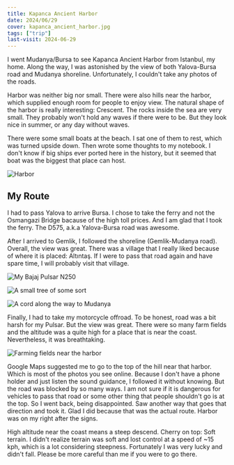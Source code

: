 ```yaml
---
title: Kapanca Ancient Harbor
date: 2024/06/29
cover: kapanca_ancient_harbor.jpg
tags: ["trip"]
last-visit: 2024-06-29
---
```


I went Mudanya/Bursa to see Kapanca Ancient Harbor from Istanbul, my home. Along
the way, I was astonished by the view of both Yalova-Bursa road and Mudanya
shoreline. Unfortunately, I couldn't take any photos of the roads.

Harbor was neither big nor small. There were also hills near the harbor, which
supplied enough room for people to enjoy view. The natural shape of the harbor
is really interesting: Crescent. The rocks inside the sea are very small. They
probably won't hold any waves if there were to be. But they look nice in summer,
or any day without waves.

There were some small boats at the beach. I sat one of them to rest, which was
turned upside down. Then wrote some thoughts to my notebook. I don't know if big
ships ever ported here in the history, but it seemed that boat was the biggest
that place can host.

![Harbor](/posts/travel-logs/kapanca-ancient-harbor/kapanca_ancient_harbor.jpg)

## My Route

<!-- <div class="iframeWrapper">
<iframe
  src="https://www.google.com/maps/d/embed?mid=1hPVsElztd-G8p_ve0AY__WdqCNmMwcU&ehbc=2E312F">
</iframe>
</div> -->

I had to pass Yalova to arrive Bursa. I chose to take the ferry and not the
Osmangazi Bridge bacause of the high toll prices. And I am glad that I took the
ferry. The D575, a.k.a Yalova-Bursa road was awesome.

After I arrived to Gemlik, I followed the shoreline (Gemlik-Mudanya road).
Overall, the view was great. There was a village that I really liked because of
where it is placed: Altıntaş. If I were to pass that road again and have spare
time, I will probably visit that village.

![My Bajaj Pulsar N250](/posts/travel-logs/kapanca-ancient-harbor/20240629_162501.jpg)

![A small tree of some sort](/posts/travel-logs/kapanca-ancient-harbor/20240629_162234.jpg)

![A cord along the way to Mudanya](/posts/travel-logs/kapanca-ancient-harbor/20240629_162441.jpg)

Finally, I had to take my motorcycle offroad. To be honest, road was a bit harsh
for my Pulsar. But the view was great. There were so many farm fields and the
altitude was a quite high for a place that is near the coast. Nevertheless, it
was breathtaking.

![Farming fields near the harbor](/posts/travel-logs/kapanca-ancient-harbor/20240629_182436.jpg)

Google Maps suggested me to go to the top of the hill near that harbor. Which is
most of the photos you see online. Because I don't have a phone holder and just
listen the sound guidance, I followed it without knowing. But the road was
blocked by so many ways. I am not sure if it is dangerous for vehicles to pass
that road or some other thing that people shouldn't go is at the top. So I went
back, being disappointed. Saw another way that goes that direction and took it.
Glad I did because that was the actual route. Harbor was on my right after the
signs.

High altitude near the coast means a steep descend. Cherry on top: Soft terrain.
I didn't realize terrain was soft and lost control at a speed of ~15 kph, which
is a lot considering steepness. Fortunately I was very lucky and didn't fall.
Please be more careful than me if you were to go there.
